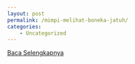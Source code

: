 ```yaml
---
layout: post
permalink: /mimpi-melihat-boneka-jatuh/
categories:
    - Uncategorized
---
```


[Baca Selengkapnya](/02)